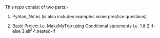This repo consist of two parts:-

 1) Pyhton_Notes (is also includes examples some prectice questions)

 2) Basic Project i.e. MakeMyTrip using Conditional statements i.e. 
    1.if    2.if-else   3.elif  4.nested-if
    
